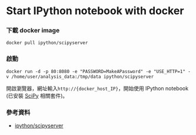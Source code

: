 # Start IPython notebook with docker

### 下載 docker image

```
docker pull ipython/scipyserver
```

### 啟動

```
docker run -d -p 80:8080 -e "PASSWORD=MakeAPassword" -e "USE_HTTP=1" -v /home/user/analysis_data:/tmp/data ipython/scipyserver
```

開啟瀏覽器，網址輸入`http://{docker_host_IP}`，開始使用 IPython notebook (已安裝 [SciPy](https://www.scipy.org/) 相關套件)。

### 參考資料

- [ipython/scipyserver](https://hub.docker.com/r/ipython/scipyserver/)

